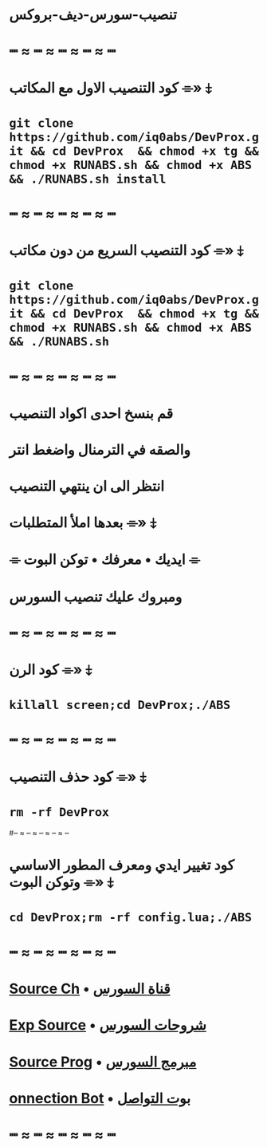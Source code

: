 # تنصيب-سورس-ديف-بروكس
# ┉ ≈ ┉ ≈ ┉ ≈ ┉ ≈ ┉
# كود التنصيب الاول مع المكاتب ⌯» ⤈


# `git clone https://github.com/iq0abs/DevProx.git && cd DevProx  && chmod +x tg && chmod +x RUNABS.sh && chmod +x ABS && ./RUNABS.sh install`

# ┉ ≈ ┉ ≈ ┉ ≈ ┉ ≈ ┉
# كود التنصيب السريع من دون مكاتب ⌯» ⤈

# `git clone https://github.com/iq0abs/DevProx.git && cd DevProx  && chmod +x tg && chmod +x RUNABS.sh && chmod +x ABS && ./RUNABS.sh`

# ┉ ≈ ┉ ≈ ┉ ≈ ┉ ≈ ┉
# قم بنسخ احدى اكواد التنصيب
# والصقه في الترمنال واضغط انتر
# انتظر الى ان ينتهي التنصيب
# بعدها املأ المتطلبات ⌯» ⤈
# ⌯ ايديك • معرفك • توكن البوت ⌯
# ومبروك عليك تنصيب السورس
# ┉ ≈ ┉ ≈ ┉ ≈ ┉ ≈ ┉
# كود الرن ⌯» ⤈

# `killall screen;cd DevProx;./ABS`

# ┉ ≈ ┉ ≈ ┉ ≈ ┉ ≈ ┉
# كود حذف التنصيب ⌯» ⤈

# `rm -rf DevProx`

#┉ ≈ ┉ ≈ ┉ ≈ ┉ ≈ ┉
# كود تغيير ايدي ومعرف المطور الاساسي وتوكن البوت ⌯» ⤈

# `cd DevProx;rm -rf config.lua;./ABS`

# ┉ ≈ ┉ ≈ ┉ ≈ ┉ ≈ ┉
# [Source Ch](https://t.me/Dev_Prox) • [قناة السورس](https://t.me/Dev_Prox)
# [Exp Source](https://t.me/Exp_Dev) • [شروحات السورس](https://t.me/Exp_Dev)
# [Source Prog](https://t.me/IQ_ABS) • [مبرمج السورس](https://t.me/IQ_ABS)
# [onnection Bot](https://t.me/IQA_bot) • [بوت التواصل](https://t.me/IQA_bot)
# ┉ ≈ ┉ ≈ ┉ ≈ ┉ ≈ ┉
